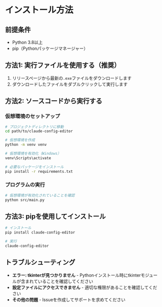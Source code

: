 # インストール方法

## 前提条件

- Python 3.8以上
- pip（Pythonパッケージマネージャー）

## 方法1: 実行ファイルを使用する（推奨）

1. リリースページから最新の`.exe`ファイルをダウンロードします
2. ダウンロードしたファイルをダブルクリックして実行します

## 方法2: ソースコードから実行する

### 仮想環境のセットアップ

```bash
# プロジェクトディレクトリに移動
cd path/to/claude-config-editor

# 仮想環境を作成
python -m venv venv

# 仮想環境を有効化（Windows）
venv\Scripts\activate

# 必要なパッケージをインストール
pip install -r requirements.txt
```

### プログラムの実行

```bash
# 仮想環境が有効化されていることを確認
python src/main.py
```

## 方法3: pipを使用してインストール

```bash
# インストール
pip install claude-config-editor

# 実行
claude-config-editor
```

## トラブルシューティング

- **エラー: tkinterが見つかりません** - Pythonインストール時にtkinterモジュールが含まれていることを確認してください
- **設定ファイルにアクセスできません** - 適切な権限があることを確認してください
- **その他の問題** - Issueを作成してサポートを求めてください
